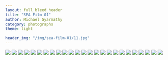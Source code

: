 ```yaml
---
layout: full_bleed_header
title: "SEA Film 01"
author: Michael Gyarmathy
category: photographs
theme: light

header_img: "/img/sea-film-01/11.jpg"
---
```


![](/img/sea-film-01/01.jpg)
![](/img/sea-film-01/02.jpg)
![](/img/sea-film-01/03.jpg)
![](/img/sea-film-01/04.jpg)
![](/img/sea-film-01/05.jpg)
![](/img/sea-film-01/06.jpg)
![](/img/sea-film-01/07.jpg)
![](/img/sea-film-01/08.jpg)
![](/img/sea-film-01/09.jpg)
![](/img/sea-film-01/10.jpg)
![](/img/sea-film-01/11.jpg)
![](/img/sea-film-01/12.jpg)
![](/img/sea-film-01/13.jpg)
![](/img/sea-film-01/14.jpg)
![](/img/sea-film-01/15.jpg)
![](/img/sea-film-01/16.jpg)
![](/img/sea-film-01/17.jpg)
![](/img/sea-film-01/18.jpg)
![](/img/sea-film-01/19.jpg)
![](/img/sea-film-01/20.jpg)
![](/img/sea-film-01/21.jpg)
![](/img/sea-film-01/22.jpg)
![](/img/sea-film-01/23.jpg)
![](/img/sea-film-01/24.jpg)
![](/img/sea-film-01/25.jpg)